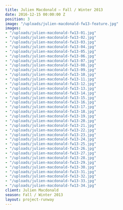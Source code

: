 ```yaml
---
title: Julien Macdonald — Fall / Winter 2013
date: 2016-12-15 00:00:00 Z
position: 3
image: "/uploads/julien-macdonald-fw13-feature.jpg"
images:
- "/uploads/julien-macdonald-fw13-01.jpg"
- "/uploads/julien-macdonald-fw13-02.jpg"
- "/uploads/julien-macdonald-fw13-03.jpg"
- "/uploads/julien-macdonald-fw13-04.jpg"
- "/uploads/julien-macdonald-fw13-05.jpg"
- "/uploads/julien-macdonald-fw13-06.jpg"
- "/uploads/julien-macdonald-fw13-07.jpg"
- "/uploads/julien-macdonald-fw13-08.jpg"
- "/uploads/julien-macdonald-fw13-09.jpg"
- "/uploads/julien-macdonald-fw13-10.jpg"
- "/uploads/julien-macdonald-fw13-11.jpg"
- "/uploads/julien-macdonald-fw13-12.jpg"
- "/uploads/julien-macdonald-fw13-13.jpg"
- "/uploads/julien-macdonald-fw13-14.jpg"
- "/uploads/julien-macdonald-fw13-15.jpg"
- "/uploads/julien-macdonald-fw13-16.jpg"
- "/uploads/julien-macdonald-fw13-17.jpg"
- "/uploads/julien-macdonald-fw13-18.jpg"
- "/uploads/julien-macdonald-fw13-19.jpg"
- "/uploads/julien-macdonald-fw13-20.jpg"
- "/uploads/julien-macdonald-fw13-21.jpg"
- "/uploads/julien-macdonald-fw13-22.jpg"
- "/uploads/julien-macdonald-fw13-23.jpg"
- "/uploads/julien-macdonald-fw13-24.jpg"
- "/uploads/julien-macdonald-fw13-25.jpg"
- "/uploads/julien-macdonald-fw13-26.jpg"
- "/uploads/julien-macdonald-fw13-27.jpg"
- "/uploads/julien-macdonald-fw13-28.jpg"
- "/uploads/julien-macdonald-fw13-29.jpg"
- "/uploads/julien-macdonald-fw13-30.jpg"
- "/uploads/julien-macdonald-fw13-31.jpg"
- "/uploads/julien-macdonald-fw13-32.jpg"
- "/uploads/julien-macdonald-fw13-33.jpg"
- "/uploads/julien-macdonald-fw13-34.jpg"
client: Julien Macdonald
season: Fall / Winter 2013
layout: project-runway
---
```


